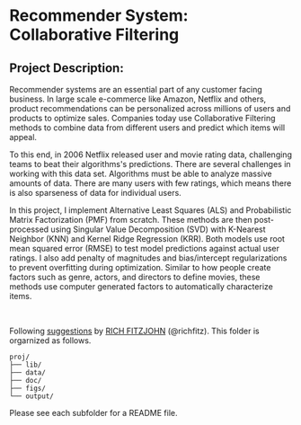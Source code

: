 # Recommender System: Collaborative Filtering

## Project Description:

Recommender systems are an essential part of any customer facing business. In large scale e-commerce like Amazon, Netflix and others, product recommendations can be personalized across millions of users and products to optimize sales. Companies today use Collaborative Filtering methods to combine data from different users and predict which items will appeal.

To this end, in 2006 Netflix released user and movie rating data, challenging teams to beat their algorithms's predictions. There are several challenges in working with this data set. Algorithms must be able to analyze massive amounts of data. There are many users with few ratings, which means there is also sparseness of data for individual users.

In this project, I implement Alternative Least Squares (ALS) and Probabilistic Matrix Factorization (PMF) from scratch. These methods are then post-processed using Singular Value Decomposition (SVD) with K-Nearest Neighbor (KNN) and Kernel Ridge Regression (KRR). Both models use root mean squared error (RMSE) to test model predictions against actual user ratings. I also add penalty of magnitudes and bias/intercept regularizations to prevent overfitting during optimization. Similar to how people create factors such as genre, actors, and directors to define movies, these methods use computer generated factors to automatically characterize items.


<p>&nbsp;</p>


Following [suggestions](http://nicercode.github.io/blog/2013-04-05-projects/) by [RICH FITZJOHN](http://nicercode.github.io/about/#Team) (@richfitz). This folder is orgarnized as follows.

```
proj/
├── lib/
├── data/
├── doc/
├── figs/
└── output/
```

Please see each subfolder for a README file.

